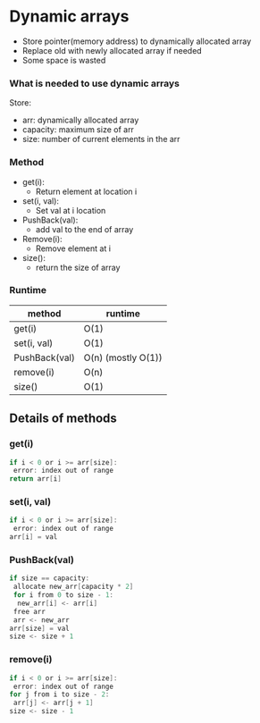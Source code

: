 # Dynamic arrays

- Store pointer(memory address) to dynamically allocated array
- Replace old with newly allocated array if needed
- Some space is wasted

### What is needed to use dynamic arrays

Store:

- arr: dynamically allocated array
- capacity: maximum size of arr
- size: number of current elements in the arr

### Method

- get(i):
  - Return element at location i
- set(i, val):
  - Set val at i location
- PushBack(val):
  - add val to the end of array
- Remove(i):
  - Remove element at i
- size():
  - return the size of array

### Runtime

| method        | runtime            |
|---------------|--------------------|
| get(i)        | O(1)               |
| set(i, val)   | O(1)               |
| PushBack(val) | O(n) (mostly O(1)) |
| remove(i)     | O(n)               |
| size()        | O(1)               |

## Details of methods

### get(i)

```c
if i < 0 or i >= arr[size]:
 error: index out of range
return arr[i]
```

### set(i, val)

```c
if i < 0 or i >= arr[size]:
 error: index out of range
arr[i] = val
```

### PushBack(val)

```c
if size == capacity:
 allocate new_arr[capacity * 2]
 for i from 0 to size - 1:
  new_arr[i] <- arr[i]
 free arr
 arr <- new_arr
arr[size] = val
size <- size + 1
```

### remove(i)

```c
if i < 0 or i >= arr[size]:
 error: index out of range
for j from i to size - 2:
 arr[j] <- arr[j + 1]
size <- size - 1
```
